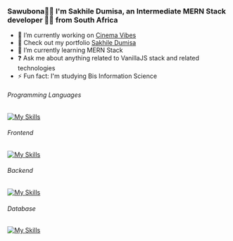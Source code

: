 
### Sawubona🧑🏽 I'm Sakhile Dumisa, an Intermediate MERN Stack developer 👨‍💻 from South Africa 
  

<!--<div align="center">
<img src="https://raw.githubusercontent.com/dumisa-sakhile/Rest-Country-Api/9a99d1298868cc05532478c2f9d5076079afa6fa/images/owner.svg" align="center" height="" width="200" />
</div>-->
  


- 🔭 I’m currently working on [Cinema Vibes](https://cinema-vibes.vercel.app)
- 🔭 Check out my portfolio [Sakhile Dumisa](https://sakhile-dumisa.vercel.app)  
- 🌱 I’m currently learning MERN Stack  
- ❓ Ask me about anything related to VanillaJS stack and related technologies  
- ⚡ Fun fact: I'm studying Bis Information Science

  
###### Programming Languages  
[![My Skills](https://skillicons.dev/icons?i=javascript)](https://skillicons.dev)

###### Frontend  
[![My Skills](https://skillicons.dev/icons?i=html,css,js,react,tailwind,sass)](https://skillicons.dev)

###### Backend  
[![My Skills](https://skillicons.dev/icons?i=nodejs,express)](https://skillicons.dev)

###### Database
[![My Skills](https://skillicons.dev/icons?i=mongodb,supabase)](https://skillicons.dev)

###
<!--<br/>  

<div align="center">
<img src="https://komarev.com/ghpvc/?username=dumisa-sakhile&&style=flat-square" align="center" />
</div>  
  

<br/>  
-->

